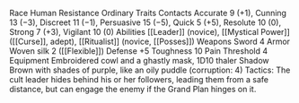 Race Human
Resistance Ordinary 
Traits Contacts 
Accurate 9 (+1), Cunning 13 (−3), Discreet 11 (−1), Persuasive 15 (−5), Quick 5 (+5), Resolute 10 (0), Strong 7 (+3), Vigilant 10 (0) 
Abilities [[Leader]] (novice), [[Mystical Power]] ([[Curse]], adept), [[Ritualist]] (novice, [[Posses]]) 
Weapons Sword 4 
Armor Woven silk 2 ([[Flexible]]) 
Defense +5 
Toughness 10 Pain Threshold 4 Equipment Embroidered cowl and a ghastly mask, 1D10 thaler 
Shadow Brown with shades of purple, like an oily puddle (corruption: 4) 
Tactics: The cult leader hides behind his or her followers, leading them from a safe distance, but can engage the enemy if the Grand Plan hinges on it.